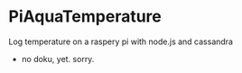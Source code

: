 # PiAquaTemperature

Log temperature on a raspery pi with node.js and cassandra

- no doku, yet. sorry. 

